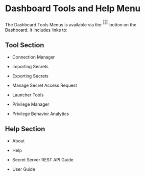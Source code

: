 [title]: # (Dashboard Tools and Help Menu)
[tags]: # (XXX)
[priority]: # (1000)

# Dashboard Tools and Help Menu

The Dashboard Tools Menus is available via the ![1557174423911](images/1557174423911.png) button on the Dashboard. It includes links to:

## Tool Section

- Connection Manager

- Importing Secrets

- Exporting Secrets

- Manage Secret Access Request

- Launcher Tools

- Privilege Manager

- Privilege Behavior Analytics

## Help Section

- About

- Help

- Secret Server REST API Guide

- User Guide
